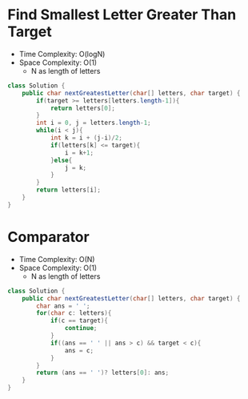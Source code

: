 # Find Smallest Letter Greater Than Target

- Time Complexity: O(logN)
- Space Complexity: O(1)
  - N as length of letters

```java
class Solution {
    public char nextGreatestLetter(char[] letters, char target) {
        if(target >= letters[letters.length-1]){
            return letters[0];
        }
        int i = 0, j = letters.length-1;
        while(i < j){
            int k = i + (j-i)/2;
            if(letters[k] <= target){
                i = k+1;
            }else{
                j = k;
            }
        }
        return letters[i];
    }
}
```

# Comparator

- Time Complexity: O(N)
- Space Complexity: O(1)
  - N as length of letters

```java
class Solution {
    public char nextGreatestLetter(char[] letters, char target) {
        char ans = ' ';
        for(char c: letters){
            if(c == target){
                continue;
            }
            if((ans == ' ' || ans > c) && target < c){
                ans = c;
            }
        }
        return (ans == ' ')? letters[0]: ans;
    }
}
```
